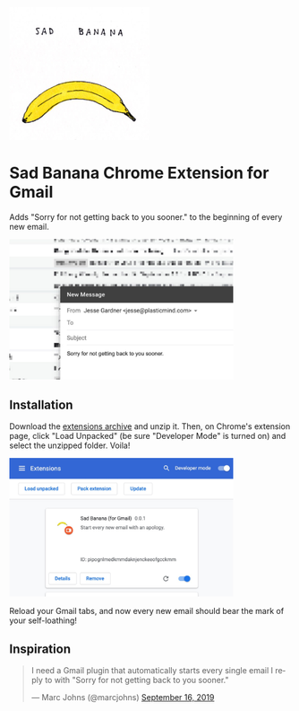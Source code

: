 <img src="sad-banana.jpg" alt="Sad Banana" width="250">

# Sad Banana Chrome Extension for Gmail

Adds "Sorry for not getting back to you sooner." to the beginning of every new email.

<img src="screenshot.jpg" alt="Sad Banana Screenshot" width="400">

## Installation

Download the <a href="https://github.com/plasticmind/chrome-extension-sad-banana/archive/master.zip" title="The Extension">extensions archive</a> and unzip it. Then, on Chrome's extension page, click "Load Unpacked" (be sure "Developer Mode" is turned on) and select the unzipped folder. Voila!

<img src="screenshot-2.jpg" alt="How to load the extension." width="400">

Reload your Gmail tabs, and now every new email should bear the mark of your self-loathing!

## Inspiration

<blockquote class="twitter-tweet"><p lang="en" dir="ltr">I need a Gmail plugin that automatically starts every single email I reply to with &quot;Sorry for not getting back to you sooner.&quot;</p>&mdash; Marc Johns (@marcjohns) <a href="https://twitter.com/marcjohns/status/1173434159793967104?ref_src=twsrc%5Etfw">September 16, 2019</a></blockquote>
